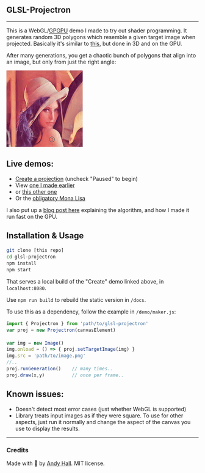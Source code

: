 ## GLSL-Projectron
--------

This is a WebGL/[GPGPU](http://en.wikipedia.org/wiki/General-purpose_computing_on_graphics_processing_units) demo I made to try out shader programming. It generates random 3D polygons which resemble a given target image when projected. Basically it's similar to [this](http://rogeralsing.com/2008/12/07/genetic-programming-evolution-of-mona-lisa/), but done in 3D and on the GPU.

After many generations, you get a chaotic bunch of polygons that align into an image, but only from just the right angle:

[![Screencap of sample output](./docs/img/lena_200.gif?raw=true "Sample output")](http://andyhall.github.io/glsl-projectron/viewer.html)

## Live demos:

 * [Create a projection](http://andyhall.github.io/glsl-projectron/) (uncheck "Paused" to begin)
 * View [one I made earlier](http://andyhall.github.io/glsl-projectron/viewer.html)
 * or [this other one](http://andyhall.github.io/glsl-projectron/viewer-vermeer.html)
 * Or the [obligatory Mona Lisa](http://andyhall.github.io/glsl-projectron/viewer-mona.html)

I also put up a [blog post here](http://aphall.com/2014/12/glsl-projectron/) explaining the algorithm, and how I made it run fast on the GPU.

## Installation & Usage

```sh
git clone [this repo]
cd glsl-projectron
npm install
npm start
```

That serves a local build of the "Create" demo linked above, in `localhost:8080`.

Use `npm run build` to rebuild the static version in `/docs`.

To use this as a dependency, follow the example in `/demo/maker.js`:

```js
import { Projectron } from 'path/to/glsl-projectron'
var proj = new Projectron(canvasElement)

var img = new Image()
img.onload = () => { proj.setTargetImage(img) }
img.src = 'path/to/image.png'
//..
proj.runGeneration()    // many times..
proj.draw(x,y)          // once per frame..
```

## Known issues:

* Doesn't detect most error cases (just whether WebGL is supported)
* Library treats input images as if they were square. To use for other aspects, just run it normally and change the aspect of the canvas you use to display the results.

----

### Credits

Made with 🍺 by [Andy Hall](https://twitter.com/fenomas). MIT license.


